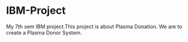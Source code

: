 # IBM-Project
My 7th sem IBM project.This project is about Plasma Donation. We are to create a Plasma Donor System.
